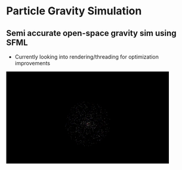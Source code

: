 # Particle Gravity Simulation
## Semi accurate open-space gravity sim using SFML
* Currently looking into rendering/threading for optimization improvements

![circle-sim](video/circle-sim.gif)
